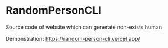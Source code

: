 # RandomPersonCLI
Source code of website which can generate non-exists human

Demonstration: https://random-person-cli.vercel.app/

